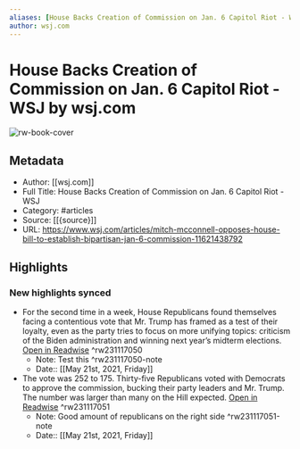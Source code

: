 ```yaml
---
aliases: [House Backs Creation of Commission on Jan. 6 Capitol Riot - WSJ, House Backs Creation of Commission on Jan. 6 Capitol Riot - WSJ]
author: wsj.com
---
```

# House Backs Creation of Commission on Jan. 6 Capitol Riot - WSJ by wsj.com

![rw-book-cover](https://readwise-assets.s3.amazonaws.com/static/images/article4.6bc1851654a0.png)

## Metadata
- Author: [[wsj.com]]
- Full Title: House Backs Creation of Commission on Jan. 6 Capitol Riot - WSJ
- Category: #articles
- Source: [[{source}]]
- URL: https://www.wsj.com/articles/mitch-mcconnell-opposes-house-bill-to-establish-bipartisan-jan-6-commission-11621438792

## Highlights
### New highlights synced
- For the second time in a week, House Republicans found themselves facing a contentious vote that Mr. Trump has framed as a test of their loyalty, even as the party tries to focus on more unifying topics: criticism of the Biden administration and winning next year’s midterm elections. [Open in Readwise](https://readwise.io/open/231117050) ^rw231117050
    - Note: Test this ^rw231117050-note
    - Date:: [[May 21st, 2021, Friday]]
- The vote was 252 to 175. Thirty-five Republicans voted with Democrats to approve the commission, bucking their party leaders and Mr. Trump. The number was larger than many on the Hill expected. [Open in Readwise](https://readwise.io/open/231117051) ^rw231117051
    - Note: Good amount of republicans on the right side ^rw231117051-note
    - Date:: [[May 21st, 2021, Friday]]
